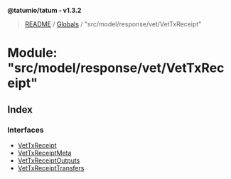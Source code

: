 **@tatumio/tatum - v1.3.2**

> [README](../README.md) / [Globals](../globals.md) / "src/model/response/vet/VetTxReceipt"

# Module: "src/model/response/vet/VetTxReceipt"

## Index

### Interfaces

* [VetTxReceipt](../interfaces/_src_model_response_vet_vettxreceipt_.vettxreceipt.md)
* [VetTxReceiptMeta](../interfaces/_src_model_response_vet_vettxreceipt_.vettxreceiptmeta.md)
* [VetTxReceiptOutputs](../interfaces/_src_model_response_vet_vettxreceipt_.vettxreceiptoutputs.md)
* [VetTxReceiptTransfers](../interfaces/_src_model_response_vet_vettxreceipt_.vettxreceipttransfers.md)
